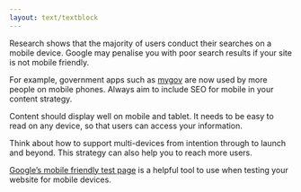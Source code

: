 ```yaml
---
layout: text/textblock
---
```

Research shows that the majority of users conduct their searches on a mobile device. Google may penalise you with poor search results if your site is not mobile friendly.

For example, government apps such as [mygov](https://www.google.com.au/url?sa=t&rct=j&q=&esrc=s&source=web&cd=1&cad=rja&uact=8&ved=0ahUKEwif1bmbgrjWAhVONbwKHaxaApcQFggmMAA&url=https%3A%2F%2Fmy.gov.au%2F&usg=AFQjCNEefvEQZBR1Fc6Ty9olnDoURUCP7g) are now used by more people on mobile phones. Always aim to include SEO for mobile in your content strategy.

Content should display well on mobile and tablet. It needs to be easy to read on any device, so that users can access your information.

Think about how to support multi-devices from intention through to launch and beyond. This strategy can also help you to reach more users.

[Google’s mobile friendly test page](https://search.google.com/test/mobile-friendly) is a helpful tool to use when testing your website for mobile devices.